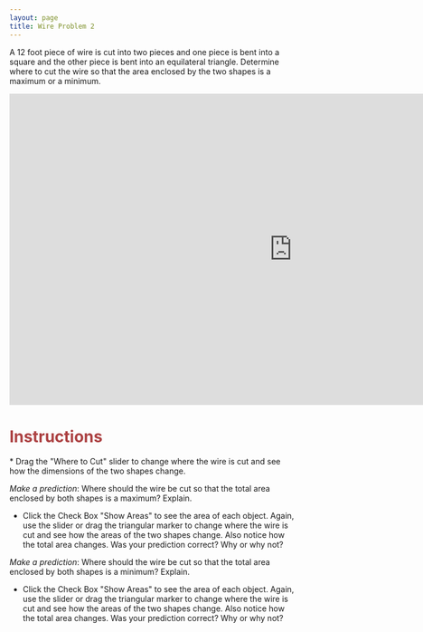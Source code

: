 ```yaml
---
layout: page
title: Wire Problem 2
---
```


A 12 foot piece of wire is cut into two pieces and one piece is bent into a square and the other piece is bent into an equilateral triangle. Determine where to cut the wire so that the area enclosed by the two shapes is a maximum or a minimum.

<iframe scrolling="no" src="https://tube.geogebra.org/material/iframe/id/107364/width/1000/height/550/border/888888/rc/false/ai/false/sdz/false/smb/false/stb/false/stbh/true/ld/false/sri/true/at/preferhtml5" width="1000px" height="550px" style="border:0px;"> </iframe>

<h1> <font color="#ac4142">Instructions</font></h1>
* Drag the "Where to Cut" slider to change where the wire is cut and see how the dimensions of the two shapes change.  
 
 _Make a prediction_: Where should the wire be cut so that the total area enclosed by both shapes is a maximum? Explain.
 
* Click the Check Box "Show Areas" to see the area of each object. Again, use the slider or drag the triangular marker to change where the wire is cut and see how the areas of the two shapes change. Also notice how the total area changes.
Was your prediction correct? Why or why not?
 
 _Make a prediction_: Where should the wire be cut so that the total area enclosed by both shapes is a minimum? Explain. 
 
* Click the Check Box "Show Areas" to see the area of each object. Again, use the slider or drag the triangular marker to change where the wire is cut and see how the areas of the two shapes change. Also notice how the total area changes.
Was your prediction correct? Why or why not?